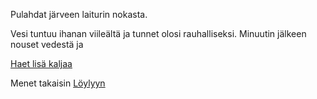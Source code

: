Pulahdat järveen laiturin nokasta.

Vesi tuntuu ihanan viileältä ja tunnet olosi rauhalliseksi. 
Minuutin jälkeen nouset vedestä ja

[Haet lisä kaljaa](kalja/kalja.md)

Menet takaisin [Löylyyn](/../loyly.md)

